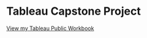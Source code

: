 # Tableau Capstone Project
[View my Tableau Public Workbook](https://public.tableau.com/app/profile/melody.ombati/viz/GooglePlaystoreAppsAnalysis_2/Googleplaystoreapps)
